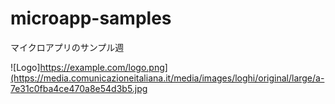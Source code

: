 # microapp-samples
マイクロアプリのサンプル週

![Logo]https://example.com/logo.png](https://media.comunicazioneitaliana.it/media/images/loghi/original/large/a-7e31c0fba4ce470a8e54d3b5.jpg
